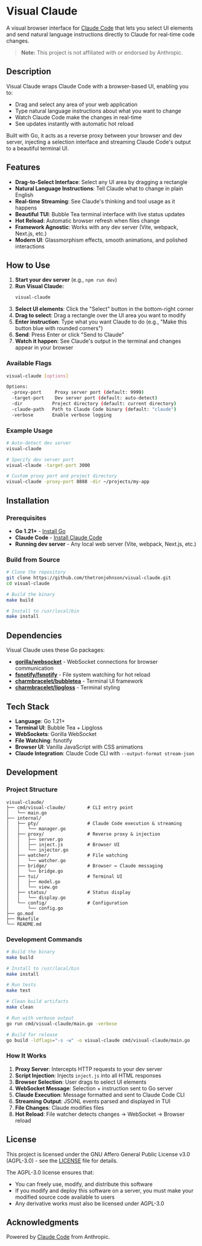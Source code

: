 # Visual Claude

A visual browser interface for [Claude Code](https://claude.com/claude-code) that lets you select UI elements and send natural language instructions directly to Claude for real-time code changes.

> **Note:** This project is not affiliated with or endorsed by Anthropic.

## Description

Visual Claude wraps Claude Code with a browser-based UI, enabling you to:
- Drag and select any area of your web application
- Type natural language instructions about what you want to change
- Watch Claude Code make the changes in real-time
- See updates instantly with automatic hot reload

Built with Go, it acts as a reverse proxy between your browser and dev server, injecting a selection interface and streaming Claude Code's output to a beautiful terminal UI.

## Features

- **Drag-to-Select Interface**: Select any UI area by dragging a rectangle
- **Natural Language Instructions**: Tell Claude what to change in plain English
- **Real-time Streaming**: See Claude's thinking and tool usage as it happens
- **Beautiful TUI**: Bubble Tea terminal interface with live status updates
- **Hot Reload**: Automatic browser refresh when files change
- **Framework Agnostic**: Works with any dev server (Vite, webpack, Next.js, etc.)
- **Modern UI**: Glassmorphism effects, smooth animations, and polished interactions

## How to Use

1. **Start your dev server** (e.g., `npm run dev`)
2. **Run Visual Claude:**
   ```bash
   visual-claude
   ```
3. **Select UI elements**: Click the "Select" button in the bottom-right corner
4. **Drag to select**: Drag a rectangle over the UI area you want to modify
5. **Enter instruction**: Type what you want Claude to do (e.g., "Make this button blue with rounded corners")
6. **Send**: Press Enter or click "Send to Claude"
7. **Watch it happen**: See Claude's output in the terminal and changes appear in your browser

### Available Flags

```bash
visual-claude [options]

Options:
  -proxy-port     Proxy server port (default: 9999)
  -target-port    Dev server port (default: auto-detect)
  -dir           Project directory (default: current directory)
  -claude-path   Path to Claude Code binary (default: "claude")
  -verbose       Enable verbose logging
```

### Example Usage

```bash
# Auto-detect dev server
visual-claude

# Specify dev server port
visual-claude -target-port 3000

# Custom proxy port and project directory
visual-claude -proxy-port 8888 -dir ~/projects/my-app
```

## Installation

### Prerequisites

- **Go 1.21+** - [Install Go](https://go.dev/doc/install)
- **Claude Code** - [Install Claude Code](https://docs.claude.com/claude-code)
- **Running dev server** - Any local web server (Vite, webpack, Next.js, etc.)

### Build from Source

```bash
# Clone the repository
git clone https://github.com/thetronjohnson/visual-claude.git
cd visual-claude

# Build the binary
make build

# Install to /usr/local/bin
make install
```

## Dependencies

Visual Claude uses these Go packages:

- **[gorilla/websocket](https://github.com/gorilla/websocket)** - WebSocket connections for browser communication
- **[fsnotify/fsnotify](https://github.com/fsnotify/fsnotify)** - File system watching for hot reload
- **[charmbracelet/bubbletea](https://github.com/charmbracelet/bubbletea)** - Terminal UI framework
- **[charmbracelet/lipgloss](https://github.com/charmbracelet/lipgloss)** - Terminal styling

## Tech Stack

- **Language**: Go 1.21+
- **Terminal UI**: Bubble Tea + Lipgloss
- **WebSockets**: Gorilla WebSocket
- **File Watching**: fsnotify
- **Browser UI**: Vanilla JavaScript with CSS animations
- **Claude Integration**: Claude Code CLI with `--output-format stream-json`

## Development

### Project Structure

```
visual-claude/
├── cmd/visual-claude/        # CLI entry point
│   └── main.go
├── internal/
│   ├── pty/                  # Claude Code execution & streaming
│   │   └── manager.go
│   ├── proxy/                # Reverse proxy & injection
│   │   ├── server.go
│   │   ├── inject.js         # Browser UI
│   │   └── injector.go
│   ├── watcher/              # File watching
│   │   └── watcher.go
│   ├── bridge/               # Browser ↔ Claude messaging
│   │   └── bridge.go
│   ├── tui/                  # Terminal UI
│   │   ├── model.go
│   │   └── view.go
│   ├── status/               # Status display
│   │   └── display.go
│   └── config/               # Configuration
│       └── config.go
├── go.mod
├── Makefile
└── README.md
```

### Development Commands

```bash
# Build the binary
make build

# Install to /usr/local/bin
make install

# Run tests
make test

# Clean build artifacts
make clean

# Run with verbose output
go run cmd/visual-claude/main.go -verbose

# Build for release
go build -ldflags="-s -w" -o visual-claude cmd/visual-claude/main.go
```

### How It Works

1. **Proxy Server**: Intercepts HTTP requests to your dev server
2. **Script Injection**: Injects `inject.js` into all HTML responses
3. **Browser Selection**: User drags to select UI elements
4. **WebSocket Message**: Selection + instruction sent to Go server
5. **Claude Execution**: Message formatted and sent to Claude Code CLI
6. **Streaming Output**: JSONL events parsed and displayed in TUI
7. **File Changes**: Claude modifies files
8. **Hot Reload**: File watcher detects changes → WebSocket → Browser reload

## License

This project is licensed under the GNU Affero General Public License v3.0 (AGPL-3.0) - see the [LICENSE](LICENSE) file for details.

The AGPL-3.0 license ensures that:
- You can freely use, modify, and distribute this software
- If you modify and deploy this software on a server, you must make your modified source code available to users
- Any derivative works must also be licensed under AGPL-3.0

## Acknowledgments

Powered by [Claude Code](https://claude.com/claude-code) from Anthropic.
